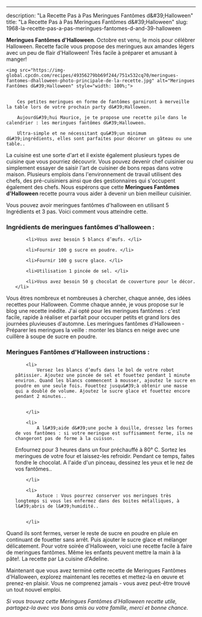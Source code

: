 ---
description: "La Recette Pas à Pas Meringues Fantômes d&amp;#39;Halloween"
title: "La Recette Pas à Pas Meringues Fantômes d&amp;#39;Halloween"
slug: 1968-la-recette-pas-a-pas-meringues-fantomes-d-and-39-halloween

<p>
	<strong>Meringues Fantômes d&#39;Halloween</strong>. 
	Octobre est venu, le mois pour célébrer Halloween. Recette facile vous propose des meringues aux amandes légers avec un peu de flair d&#39;Halloween! Très facile à préparer et amusant à manger!
</p>
<p>
	
	<img src="https://img-global.cpcdn.com/recipes/49356279bb69f244/751x532cq70/meringues-fantomes-dhalloween-photo-principale-de-la-recette.jpg" alt="Meringues Fantômes d&#39;Halloween" style="width: 100%;">
	
	
		Ces petites meringues en forme de fantômes garniront à merveille la table lors de votre prochain party d&#39;Halloween.
	
		Aujourd&#39;hui Maurice, je te propose une recette pile dans le calendrier : les meringues fantômes d&#39;Halloween.
	
		Ultra-simple et ne nécessitant qu&#39;un minimum d&#39;ingrédients, elles sont parfaites pour décorer un gâteau ou une table..
	
</p>

La cuisine est une sorte d'art et il existe également plusieurs types de cuisine que vous pourriez découvrir. Vous pouvez devenir chef cuisinier ou simplement essayer de saisir l'art de cuisiner de bons repas dans votre maison. Plusieurs emplois dans l'environnement de travail utilisent des chefs, des pré-cuisiniers ainsi que des gestionnaires qui s'occupent également des chefs. Nous espérons que cette <strong> Meringues Fantômes d&#39;Halloween </strong> recette pourra vous aider à devenir un bien meilleur cuisinier.

<!--inarticleads1-->

Vous pouvez avoir meringues fantômes d&#39;halloween en utilisant 5 Ingrédients et 3 pas. Voici comment vous atteindre cette.

<h3>Ingrédients de meringues fantômes d&#39;halloween :</h3>

<ol>
	
		<li>Vous avez besoin 5 blancs d’œufs. </li>
	
		<li>Fournir 100 g sucre en poudre. </li>
	
		<li>Fournir 100 g sucre glace. </li>
	
		<li>Utilisation 1 pincée de sel. </li>
	
		<li>Vous avez besoin 50 g chocolat de couverture pour le décor. </li>
	
</ol>

Vous êtres nombreux et nombreuses à chercher, chaque année, des idées recettes pour Halloween. Comme chaque année, je vous propose sur le blog une recette inédite. J&#39;ai opté pour les meringues fantômes : c&#39;est facile, rapide à réaliser et parfait pour occuper petits et grand lors des journées pluvieuses d&#39;automne. Les meringues fantômes d&#39;Halloween - Préparer les meringues la veille : monter les blancs en neige avec une cuillère à soupe de sucre en poudre. 

<!--inarticleads2-->

<h3>Meringues Fantômes d&#39;Halloween instructions :</h3>

<ol>
	
		<li>
			Versez les blancs d’œufs dans le bol de votre robot pâtissier. Ajoutez une pincée de sel et fouettez pendant 1 minute environ. Quand les blancs commencent à mousser, ajoutez le sucre en poudre en une seule fois. Fouettez jusqu&#39;à obtenir une masse qui a doublé de volume. Ajoutez le sucre glace et fouettez encore pendant 2 minutes..
			
			
		</li>
	
		<li>
			A l&#39;aide d&#39;une poche à douille, dressez les formes de vos fantômes : si votre meringue est suffisamment ferme, ils ne changeront pas de forme à la cuisson.
Enfournez pour 3 heures dans un four préchauffé à 80° C. Sortez les meringues de votre four et laissez-les refroidir. Pendant ce temps, faites fondre le chocolat. A l&#39;aide d&#39;un pinceau, dessinez les yeux et le nez de vos fantômes..
			
			
		</li>
	
		<li>
			Astuce : Vous pourrez conserver vos meringues très longtemps si vous les enfermez dans des boites métalliques, à l&#39;abris de l&#39;humidité..
			
			
		</li>
	
</ol>

Quand ils sont fermes, verser le reste de sucre en poudre en pluie en continuant de fouetter sans arrêt. Puis ajouter le sucre glace et mélanger délicatement. Pour votre soirée d&#39;Halloween, voici une recette facile à faire de meringues fantômes. Même les enfants peuvent mettre la main à la pâte!. La recette par La cuisine d&#39;Adeline. 

<!--inarticleads1-->

<p>
Maintenant que vous avez terminé cette recette de Meringues Fantômes d&#39;Halloween, explorez maintenant les recettes et mettez-la en œuvre et prenez-en plaisir. Vous ne comprenez jamais - vous avez peut-être trouvé un tout nouvel emploi.
</p>

<p>
<i>Si vous trouvez cette Meringues Fantômes d&#39;Halloween recette utile, partagez-la avec vos bons amis ou votre famille, merci et bonne chance.</i>
</p>
